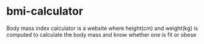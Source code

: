 # bmi-calculator
Body mass index calculator is a website where height(cm) and weight(kg) is computed to calculate the body mass and know whether one is fit or obese
